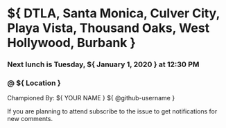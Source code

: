 <!-- PLEASE FILL IN ALL AND REMOVE ALL `${ }` -->
<!-- TITLE EXAMPLE: `${ Location } - ${ January 1, 2020 }` -->
# ${ DTLA, Santa Monica, Culver City, Playa Vista, Thousand Oaks, West Hollywood, Burbank }
### Next lunch is Tuesday, ${ January 1, 2020 } at 12:30 PM
### @ ${ Location }


Championed By: ${ YOUR NAME } ${ @github-username }
<!--
As the champion you can pick a place,
  or be really cool and make a poll!
  Use reaction emojis as votes,
  include Yelp links, or don't, whatever.
If convenient, let others know how to
  identify you at lunch, so new Lunchers
  won't feel lost!  (E.g., "I'll be the
  one with purple hair and red glasses")
-->

<!--
Possible reaction emojis
NOTE: these are the ONLY emoji that are available as GitHub reactions
:+1: thumbs up
:-1: thumbs down
:smile:
:tada:
:confused:
:heart:
-->

If you are planning to attend subscribe to the issue to get notifications for new comments.
